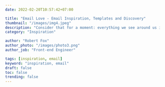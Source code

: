 ```yaml
---
date: 2022-02-20T10:57:42+07:00

title: "Email Love - Email Inspiration, Templates and Discovery"
thumbnail: "/images/img4.jpeg"
description: "Consider that for a moment: everything we see around us is assumed to have had a cause and is contingent upon something else."
category: "Inspiration"

author: "Robert Fox"
author_photo: "/images/photo3.png"
author_job: "Front-end Engineer"

tags: [inspiration, email]
keyword: "inspiration, email"
draft: false
toc: false
trending: false
---
```

